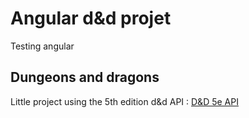 # Angular d&d projet

Testing angular

## Dungeons and dragons

Little project using the 5th edition d&d API : [D&D 5e API](https://www.dnd5eapi.co/)